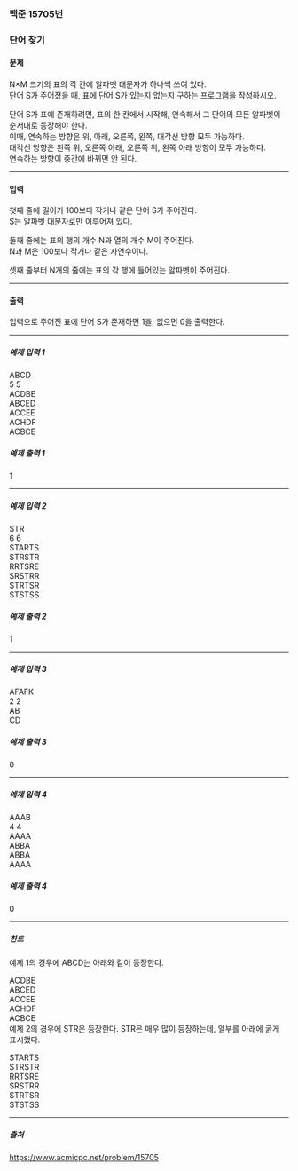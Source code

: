 ### 백준 15705번
### 단어 찾기
#### 문제
N×M 크기의 표의 각 칸에 알파벳 대문자가 하나씩 쓰여 있다.\
단어 S가 주어졌을 때, 표에 단어 S가 있는지 없는지 구하는 프로그램을 작성하시오.

단어 S가 표에 존재하려면, 표의 한 칸에서 시작해, 연속해서 그 단어의 모든 알파벳이 순서대로 등장해야 한다.\
이때, 연속하는 방향은 위, 아래, 오른쪽, 왼쪽, 대각선 방향 모두 가능하다. \
대각선 방향은 왼쪽 위, 오른쪽 아래, 오른쪽 위, 왼쪽 아래 방향이 모두 가능하다.\
연속하는 방향이 중간에 바뀌면 안 된다.

---
#### 입력
첫째 줄에 길이가 100보다 작거나 같은 단어 S가 주어진다. \
S는 알파벳 대문자로만 이루어져 있다.

둘째 줄에는 표의 행의 개수 N과 열의 개수 M이 주어진다. \
N과 M은 100보다 작거나 같은 자연수이다.

셋째 줄부터 N개의 줄에는 표의 각 행에 들어있는 알파벳이 주어진다.

---
#### 출력
입력으로 주어진 표에 단어 S가 존재하면 1을, 없으면 0을 출력한다.

---
##### 예제 입력 1 
ABCD \
5 5 \
ACDBE \
ABCED \
ACCEE \
ACHDF \
ACBCE 
##### 예제 출력 1 
1

---
##### 예제 입력 2 
STR \
6 6 \
STARTS \
STRSTR \
RRTSRE \
SRSTRR \
STRTSR \
STSTSS
##### 예제 출력 2 
1

---
##### 예제 입력 3 
AFAFK \
2 2 \
AB \
CD
##### 예제 출력 3 
0

---
##### 예제 입력 4 
AAAB \
4 4 \
AAAA \
ABBA \
ABBA \
AAAA
##### 예제 출력 4 
0

---
##### 힌트
예제 1의 경우에 ABCD는 아래와 같이 등장한다.

ACDBE \
ABCED \
ACCEE \
ACHDF \
ACBCE \
예제 2의 경우에 STR은 등장한다. STR은 매우 많이 등장하는데, 일부를 아래에 굵게 표시했다.

STARTS \
STRSTR \
RRTSRE \
SRSTRR \
STRTSR \
STSTSS

---
##### 출처
https://www.acmicpc.net/problem/15705